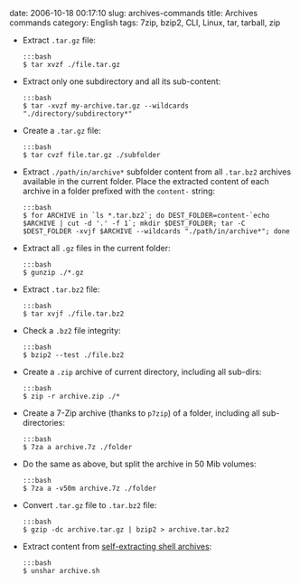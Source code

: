 date: 2006-10-18 00:17:10
slug: archives-commands
title: Archives commands
category: English
tags: 7zip, bzip2, CLI, Linux, tar, tarball, zip

  * Extract `.tar.gz` file:

        :::bash
        $ tar xvzf ./file.tar.gz

  * Extract only one subdirectory and all its sub-content:

        :::bash
        $ tar -xvzf my-archive.tar.gz --wildcards "./directory/subdirectory*"

  * Create a `.tar.gz` file:

        :::bash
        $ tar cvzf file.tar.gz ./subfolder

  * Extract `./path/in/archive*` subfolder content from all `.tar.bz2` archives available in the current folder. Place the extracted content of each archive in a folder prefixed with the `content-` string:

        :::bash
        $ for ARCHIVE in `ls *.tar.bz2`; do DEST_FOLDER=content-`echo $ARCHIVE | cut -d '.' -f 1`; mkdir $DEST_FOLDER; tar -C $DEST_FOLDER -xvjf $ARCHIVE --wildcards "./path/in/archive*"; done

  * Extract all `.gz` files in the current folder:

        :::bash
        $ gunzip ./*.gz

  * Extract `.tar.bz2` file:

        :::bash
        $ tar xvjf ./file.tar.bz2

  * Check a `.bz2` file integrity:

        :::bash
        $ bzip2 --test ./file.bz2

  * Create a `.zip` archive of current directory, including all sub-dirs:

        :::bash
        $ zip -r archive.zip ./*

  * Create a 7-Zip archive (thanks to `p7zip`) of a folder, including all sub-directories:

        :::bash
        $ 7za a archive.7z ./folder

  * Do the same as above, but split the archive in 50 Mib volumes:

        :::bash
        $ 7za a -v50m archive.7z ./folder

  * Convert `.tar.gz` file to `.tar.bz2` file:

        :::bash
        $ gzip -dc archive.tar.gz | bzip2 > archive.tar.bz2

  * Extract content from [self-extracting shell archives](http://en.wikipedia.org/wiki/Shar):

        :::bash
        $ unshar archive.sh

